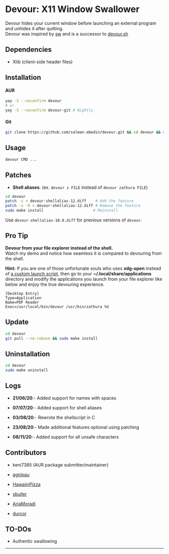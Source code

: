 # Devour: X11 Window Swallower

Devour hides your current window before launching an external program and unhides it after quitting.  
Devour was inspired by
[sw](https://github.com/ronniedroid/.dotfiles/blob/master/Scripts/sw)
and is a successor to
[devour.sh](https://github.com/salman-abedin/devour.sh)

## Dependencies

- Xlib (client-side header files)

## Installation

#### AUR

```sh
yay -S --noconfirm devour
# or
yay -S --noconfirm devour-git # Nightly
```

#### Git

```sh
git clone https://github.com/salman-abedin/devour.git && cd devour && sudo make install
```

## Usage

```sh
devour CMD ...
```

## Patches

- **Shell aliases**. (ex. `devour z FILE` instead of `devour zathura FILE`)

```sh
cd devour
patch -s < devour-shellalias-12.diff    # Add the feature
patch -s -R < devour-shellalias-12.diff # Remove the feature
sudo make install                      # Reinstall
```

Use `devour-shellalias-10.0.diff` for previous versions of `devour`.

## Pro Tip

**Devour from your file explorer instead of the shell.**  
Watch my demo and notice how seamless it is compared to devouring from the shell.

**Hint:** If you are one of those unfortunate souls who uses **xdg-open** instead of
[a custom launch script](https://gist.github.com/salman-abedin/6f52c52e465d89d489f9ea8d891c7332),
then go to your **~/.local/share/applications** directory and modify the applications you launch from your file explorer like below and enjoy the true devouring experience.

```
[Desktop Entry]
Type=Application
Name=PDF Reader
Exec=/usr/local/bin/devour /usr/bin/zathura %U
```

## Update

```sh
cd devour
git pull --no-rebase && sudo make install
```

## Uninstallation

```sh
cd devour
sudo make uninstall
```

## Logs

- **21/06/20**:- Added support for names with spaces

- **07/07/20**:- Added support for shell aliases

- **03/08/20**:- Rewrote the shellscript in C

- **23/08/20**:- Made additional features optional using patching

- **08/11/20**:- Added support for all unsafe characters

## Contributors

- keni7385 (AUR package submitter/maintainer)

- [agnipau](https://github.com/agnipau)

- [HawaiinPizza](https://github.com/HawaiinPizza)

- [sbuller](https://github.com/sbuller)

- [AriaMoradi](https://github.com/AriaMoradi)

- [durcor](https://github.com/durcor)

## TO-DOs

- Authentic swallowing

---

